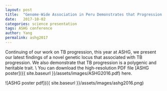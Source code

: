 ```yaml
---
layout: post
title:  "Genome-Wide Association in Peru Demonstrates that Progression to Active Tuberculosis is a Polygenic and Highly Heritable Trait"
date:   2017-10-02
categories: science presentation
tags: ASHG conference
author: Yang
permalink: ashg2017
---
```

Continuing of our work on TB progression, this year at ASHG, we present our latest findings of a novel genetic locus that associated with TB progression. We also demonstrate that TB progression is a polygenic and heritable trait.
\\
You can download the high-resolution PDF file [ASHG poster]({{ site.baseurl }}/assets/images/ASHG2016.pdf)  here.

![ASHG poster pdf]({{ site.baseurl }}/assets/images/ashg2016.png)

